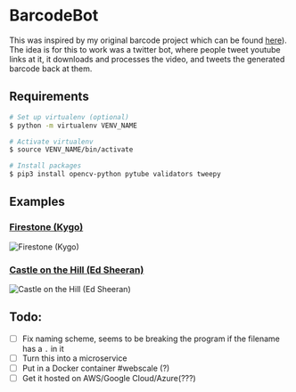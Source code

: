# BarcodeBot

This was inspired by my original barcode project which can be found [here](https://github.com/AmritHariharan/FilmBarcode2)). The idea is for this to work was a twitter bot, where people tweet youtube links at it, it downloads and processes the video, and tweets the generated barcode back at them.

## Requirements

``` bash
# Set up virtualenv (optional)
$ python -m virtualenv VENV_NAME

# Activate virtualenv
$ source VENV_NAME/bin/activate

# Install packages
$ pip3 install opencv-python pytube validators tweepy
```

## Examples

### [Firestone (Kygo)](https://www.youtube.com/watch?v=9Sc-ir2UwGU)

![Firestone (Kygo)](static/firestone_kygo.png)

### [Castle on the Hill (Ed Sheeran)](https://www.youtube.com/watch?v=K0ibBPhiaG0)

![Castle on the Hill (Ed Sheeran)](static/castle_edsheeran.png)

## Todo:
- [ ] Fix naming scheme, seems to be breaking the program if the filename has a `.` in it
- [ ] Turn this into a microservice
- [ ] Put in a Docker container #webscale (?)
- [ ] Get it hosted on AWS/Google Cloud/Azure(???)